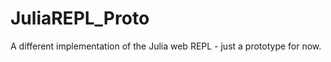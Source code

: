 JuliaREPL_Proto
===============

A different implementation of the Julia web REPL - just a prototype for now.
